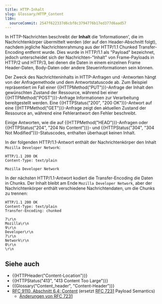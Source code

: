 ```yaml
---
title: HTTP-Inhalt
slug: Glossary/HTTP_Content
l10n:
  sourceCommit: 2547f622337d6cbf8c3794776b17ed377d6aad57
---
```


In HTTP-Nachrichten beschreibt der **Inhalt** die 'Informationen', die im Nachrichtenkörper übermittelt werden (der auf den Header-Abschnitt folgt), nachdem jegliche Nachrichtenrahmung aus der HTTP/1.1 Chunked Transfer-Encoding entfernt wurde. Dies wurde in HTTP/1.1 als "Payload" bezeichnet, jedoch unterscheidet sich der Nachrichten-"Inhalt" von Frame-Payloads in HTTP/2 und HTTP/3, bei denen die Daten in einem einzelnen Frame Header-Daten, Body-Daten oder andere Steuerinformationen sein können.

Der Zweck des Nachrichteninhalts in HTTP-Anfragen und -Antworten hängt von der Anfragemethode und dem Antwortstatuscode ab. Zum Beispiel repräsentiert im Fall einer {{HTTPMethod("PUT")}}-Anfrage der Inhalt den gewünschten Zustand der Ressource, während bei einer {{HTTPMethod("POST")}}-Anfrage Informationen zur Verarbeitung bereitgestellt werden. Eine {{HTTPStatus("200", "200 OK")}}-Antwort auf eine {{HTTPMethod("GET")}}-Anfrage zeigt den aktuellen Zustand der Ressource an, während eine Fehlerantwort den Fehler beschreibt.

Einige Antworten, wie die auf {{HTTPMethod("HEAD")}}-Anfragen oder {{HTTPStatus("204", "204 No Content")}}- und {{HTTPStatus("304", "304 Not Modified")}}-Statuscodes, enthalten überhaupt keinen Inhalt.

In der folgenden HTTP/1.1-Antwort enthält der Nachrichtenkörper den Inhalt `Mozilla Developer Network`:

```http
HTTP/1.1 200 OK
Content-Type: text/plain

Mozilla Developer Network
```

In der nächsten HTTP/1.1-Antwort kodiert die Transfer-Encoding die Daten in Chunks. Der Inhalt bleibt am Ende `Mozilla Developer Network`, aber der Nachrichtenkörper enthält verschiedene Nachrichtendaten, um die Chunks zu trennen:

```http
HTTP/1.1 200 OK
Content-Type: text/plain
Transfer-Encoding: chunked

7\r\n
Mozilla\r\n
9\r\n
Developer\r\n
7\r\n
Network\r\n
0\r\n
\r\n
```

## Siehe auch

- {{HTTPHeader("Content-Location")}}
- {{HTTPStatus("413", "413 Content Too Large")}}
- {{Glossary("Content_header", "Content-Header")}}
- [RFC 9110, Abschnitt 6.4: Content](https://httpwg.org/specs/rfc9110.html#rfc.section.6.4) (ersetzt [RFC 7231](https://datatracker.ietf.org/doc/html/rfc7231#section-3.3) Payload Semantics)
  - [Änderungen von RFC 7231](https://httpwg.org/specs/rfc9110.html#changes.from.rfc.7231)
